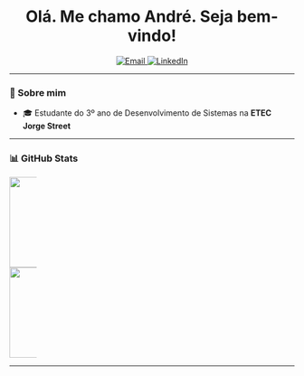 <h1 align="center">Olá. Me chamo André. Seja bem-vindo!</h1>

<p align="center">
  <a href="mailto:dealmeida.andre08@gmail.com">
    <img src="https://img.shields.io/badge/Gmail-dealmeida.andre08@gmail.com-D14836?style=for-the-badge&logo=gmail&logoColor=white" alt="Email" />
  </a>
  <a href="https://www.linkedin.com/in/anndremax">
    <img src="https://img.shields.io/badge/LinkedIn-anndremax-0A66C2?style=for-the-badge&logo=linkedin&logoColor=white" alt="LinkedIn" />
  </a>
</p>

---

### 🧠 Sobre mim

- 🎓 Estudante do 3º ano de Desenvolvimento de Sistemas na **ETEC Jorge Street**

---

### 📊 GitHub Stats

<div align="center" style="heigh: 3rem; width: 3rem;">
  <img src="https://github-readme-stats.vercel.app/api?username=anndrem&show_icons=true&theme=github_dark&hide_border=true" height="160" />
  <img src="https://github-readme-stats.vercel.app/api/top-langs/?username=anndrem&layout=compact&theme=github_dark&hide_border=true" height="160" />
</div>

---
